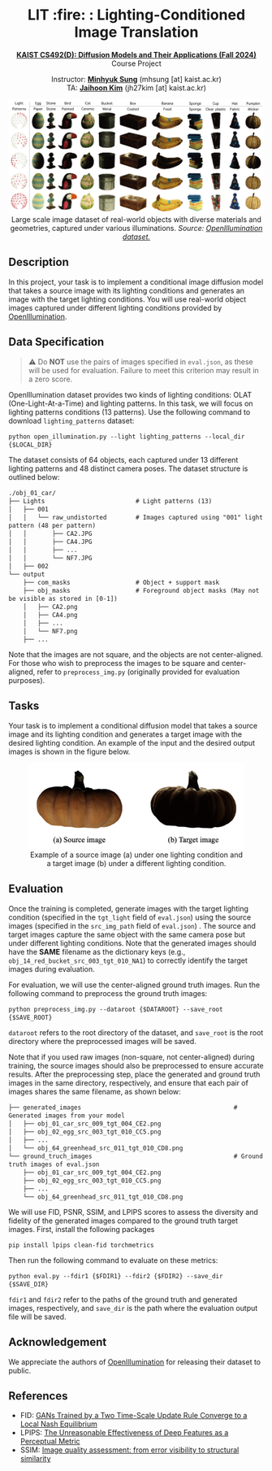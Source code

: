 <div align=center>
  <h1>
  LIT :fire: : Lighting-Conditioned Image Translation
  </h1>
  <p>
    <a href=https://mhsung.github.io/kaist-cs492d-fall-2024/ target="_blank"><b>KAIST CS492(D): Diffusion Models and Their Applications (Fall 2024)</b></a><br>
    Course Project
  </p>
</div>

<div align=center>
  <p>
    Instructor: <a href=https://mhsung.github.io target="_blank"><b>Minhyuk Sung</b></a> (mhsung [at] kaist.ac.kr)<br>
    TA: <a href=https://jh27kim.github.io/ target="_blank"><b>Jaihoon Kim</b></a>  (jh27kim [at] kaist.ac.kr)
  </p>
</div>

<div align=center>
   <img src="./assets/teaser.png">
   <figcaption>
    Large scale image dataset of real-world objects with diverse materials and geometries, captured under various illuminations.
    <i>Source: <a href="https://oppo-us-research.github.io/OpenIllumination/">OpenIllumination dataset.</a></i>
    </figcaption>
</div>

## Description
In this project, your task is to implement a conditional image diffusion model that takes a source image with its lighting conditions and generates an image with the target lighting conditions. 
You will use real-world object images captured under different lighting conditions provided by [OpenIllumination](https://huggingface.co/datasets/OpenIllumination/OpenIllumination). 

## Data Specification
> :warning: Do **NOT** use the pairs of images specified in `eval.json`, as these will be used for evaluation. Failure to meet this criterion may result in a zero score.

OpenIllumination dataset provides two kinds of lighting conditions: OLAT (One-Light-At-a-Time) and lighting patterns. In this task, we will focus on lighting patterns conditions (13 patterns). 
Use the following command to download `lighting_patterns` dataset:
```
python open_illumination.py --light lighting_patterns --local_dir {$LOCAL_DIR}
```
The dataset consists of 64 objects, each captured under 13 different lighting patterns and 48 distinct camera poses. 
The dataset structure is outlined below:
```
./obj_01_car/
├── Lights                         # Light patterns (13)
│   ├── 001
│   │   └── raw_undistorted        # Images captured using "001" light pattern (48 per pattern)
│   │       ├── CA2.JPG
│   │       ├── CA4.JPG
│   │       ├── ...
│   │       └── NF7.JPG
│   ├── 002
└── output
    ├── com_masks                  # Object + support mask 
    ├── obj_masks                  # Foreground object masks (May not be visible as stored in [0-1])
    │   ├── CA2.png
    │   ├── CA4.png
    │   ├── ...
    │   └── NF7.png
    ├── ...
```

Note that the images are not square, and the objects are not center-aligned. 
For those who wish to preprocess the images to be square and center-aligned, refer to `preprocess_img.py` (originally provided for evaluation purposes).

## Tasks
Your task is to implement a conditional diffusion model that takes a source image and its lighting condition and generates a target image with the desired lighting condition.
An example of the input and the desired output images is shown in the figure below.

<div align="center">
  <figure>
    <img src="./assets/task.png" width="500">
    <br />
    <figcaption style="text-align: center;">
      Example of a source image (a) under one lighting condition and a target image (b) under a different lighting condition.
    </figcaption>
  </figure>
</div>

## Evaluation
Once the training is completed, generate images with the target lighting condition (specified in the `tgt_light` field of `eval.json`) using the source images (specified in the `src_img_path` field of `eval.json`) . The source and target images capture the same object with the same camera pose but under different lighting conditions. 
Note that the generated images should have the **SAME** filename as the dictionary keys (e.g., `obj_14_red_bucket_src_003_tgt_010_NA1`) to correctly identify the target images during evaluation. 

For evaluation, we will use the center-aligned ground truth images.
Run the following command to preprocess the ground truth images:
```
python preprocess_img.py --dataroot {$DATAROOT} --save_root {$SAVE_ROOT}
```
`dataroot` refers to the root directory of the dataset, and `save_root` is the root directory where the preprocessed images will be saved.

Note that if you used raw images (non-square, not center-aligned) during training, the source images should also be preprocessed to ensure accurate results.
After the preprocessing step, place the generated and ground truth images in the same directory, respectively, and ensure that each pair of images shares the same filename, as shown below:
```
├── generated_images                                          # Generated images from your model
│   ├── obj_01_car_src_009_tgt_004_CE2.png
│   ├── obj_02_egg_src_003_tgt_010_CC5.png
│   ├── ...
│   └── obj_64_greenhead_src_011_tgt_010_CD8.png
└── ground_truch_images                                       # Ground truth images of eval.json
    ├── obj_01_car_src_009_tgt_004_CE2.png
    ├── obj_02_egg_src_003_tgt_010_CC5.png
    ├── ...
    └── obj_64_greenhead_src_011_tgt_010_CD8.png
```

We will use FID, PSNR, SSIM, and LPIPS scores to assess the diversity and fidelity of the generated images compared to the ground truth target images.
First, install the following packages 
```
pip install lpips clean-fid torchmetrics
```

Then run the following command to evaluate on these metrics: 
```
python eval.py --fdir1 {$FDIR1} --fdir2 {$FDIR2} --save_dir {$SAVE_DIR}
```
`fdir1` and `fdir2` refer to the paths of the ground truth and generated images, respectively, and `save_dir` is the path where the evaluation output file will be saved.

## Acknowledgement 
We appreciate the authors of [OpenIllumination](https://oppo-us-research.github.io/OpenIllumination/) for releasing their dataset to public. 

## References
* FID: [GANs Trained by a Two Time-Scale Update Rule Converge to a Local Nash Equilibrium](https://arxiv.org/abs/1706.08500)
* LPIPS: [The Unreasonable Effectiveness of Deep Features as a Perceptual Metric](https://arxiv.org/abs/1801.03924)
* SSIM: [Image quality assessment: from error visibility to structural similarity](https://ieeexplore.ieee.org/document/1284395)
